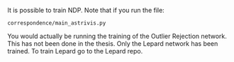 It is possible to train NDP. Note that if you run the file:

```
correspondence/main_astrivis.py
```

You would actually be running the training of the Outlier Rejection network. This has not been done in the thesis. Only the Lepard network has been trained. To train Lepard go to the Lepard repo. 